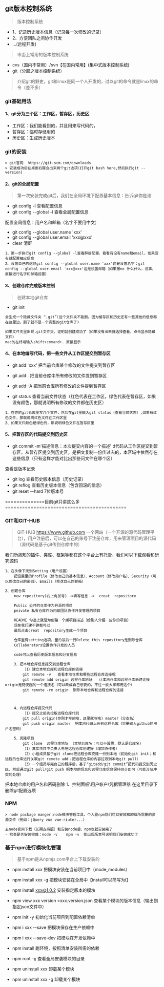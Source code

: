 ## git版本控制系统

> 版本控制系统

- 1、记录历史版本信息（记录每一次修改的记录）
- 2、方便团队之间协作开发
- ...(远程开发)
> 市面上常用的版本控制系统
- cvs（国内不常用）/svn【在国内常用】(集中式版本控制系统)
- git（分部之版本控制系统）
> 介绍git的野史，git和linux是同一个人开发的，过以git的命令就是linux的命令（差不多）

### git基础用法
#### 1、git分为三个区：工作区，暂存区，历史区
- 工作区：我们能看到的，并且用来写代码的，
- 暂存区：临时存储用的
- 历史区：生成历史版本

### git的安装
    > git官网  https://git-scm.com/downloads
    > 安装成功后在桌面右键会出来两个git选项(打开git bash here,然后执行git --version)

#### 2、git的全局配置
> 第一次安装完成git后，我们在全局环境下配置基本信息：告诉git你是谁
- git config -l  查看配置信息
- git config --global -l  查看全局配置信息

配置全局信息：用户名和邮箱（名字不要用中文）
- git config --global user.name 'xxx'
- git config --global user.email 'xxx@xxx'
- clear  清屏
 
```
1、第一步执行git config --global -l查看群居配置，看看有没有name和email，如果没有就配置相应信息
2、设置自己的信息git config --global user.name 'xxx'这是设置名字；git config --global user.email 'xxx@xxx'这是设置邮箱（如果报no 什么什么，没事，直接进行名字和邮箱设置）
```

#### 3、创建仓库完成版本控制
> 创建本地git仓库
- git init

```
会生成一个隐藏文件夹 “.git”(这个文件夹不能删，因为缓存区和历史还有一些其他的信息都在这里边，删了就不是一个完整的git仓库了)

如果文件夹里出现.git文件夹，证明就创建成功了（如果没有出来就选择查看，点击显示隐藏文件）
mac的在终端输入shift+cmmand+. 直接显示
```
#### 4、在本地编写代码，把一些文件从工作区提交到暂存区
- git add 'xxx'  把当前仓库某个修改的文件提交到暂存区
- git add .  把当前仓库中所有修改的文件提到暂存区
- git add -A  把当前仓库所有修改的文件提到暂存区

- git status  查看当前文件状态（红色代表在工作区，绿色代表在暂存区，如果没有颜色，那就说明所有修改的文件都在历史区）

```
1、在你的git仓库里写几个文件，然后在git里输入git status（查看当前状态）,如果有红色文件，那就说明红色文件在工作区里
2、如果文件颜色是绿色的，那说明绿色文件在暂存区里
```
#### 5、把暂存区的代码提交到历史区
- git commit -m'描述信息：本次提交内容的一个描述'
d代码从工作区提交到暂存区，从暂存区提交到历史区，是把文复制一份传过去的，本区域中依然存在这些信息（只有这样才能对比出那些问文件在哪个区）

查看是版本记录
- git log    查看历史版本信息（历史记录）
- git reflog 查看历史版本信息（包含回滚的信息）
- git reset --hard 7位版本号


==============目前git只讲这么多===========================================
### GIT和GIT-HUB
> GIT-HUB  https://www.github.com
一个网站（一个开源的源代码管理平台），用户注册后，可以在自己的账号下注册仓库，用来管理项目的源代码（源代码是基于git传到仓库中的）

我们所熟知的插件、类库、框架等都在这个平台上有托管，我们可以下载观看和研究源码
```
1、在头像下找到Setting（用户设置）
    把设置里的Profile（修改自己的基本信息）、Account（修改用户名）、Security（可以修改自己的密码）、Emails（修改自己的邮箱）

2、创建仓库
    new repository(右上角加号) ->填写信息 ->  creat  repository

    Public 公共的仓库作为开源的项目
    peivate 私有仓库作为内部团队协作开发管理的项目

    README 勾选上就是为创建一个嫌项目描述（给别人介绍一些你的项目）
    现在我们建不建都可以
    最后点击creat  repository生成一个项目

    仓库里有setting选项，里的最后一行Delete this repository是删除仓库
    Collaborators设置协作开发的人员

    code可以查看历史版本信息和分支信息

    3、把本地仓库信息提交到远程仓库
        （1）建立本地仓库和远程仓库的连接
        git remote -v   查看本地仓库和哪些远程仓库连接呢
        git remote add origin 远程仓库地址   让本地仓库和远程仓库新建连接 origin是随便起的一个连接名（可以改成自己想要的，不过一般大家都用这个）
        git remote -rm origin  删除本地仓库和远程仓库的连接

        

    4、向远程仓库提交代码
        （1）提交之前先拉取远程仓库代码
        git pull origin(你刚才写的啥，这里就写啥) master（分支名）
        git push origin master  把本地代码上传到远程仓库（需要输入github的用户名密码）
    
    5、克隆项目
        git clone  远程仓库地址 （本地仓库名：可以不设置，默认是仓库名）
        （1）真实项目中负责人先把远程仓库创建好（增加协作者）
        （2）小组成员基于git clone把远程仓库克隆一份到本地（初始化git init；和远程的仓库进行关联git remote add；把远程仓库的内容拉取到本地git pull）
        （3）一个组员写完自己的程序后，基于“gitadd/git commit”把代码提交到历史区，然后通过git pull/git push 把本地的信息和远程仓库信息保持同步即可（可能涉及冲突的处理）
```

把本地仓库的用户名和密码删除
    1、控制面板\用户帐户\凭据管理器    在这里目录下删除git配置选项

### NPM
    > node package manger:node模块管理工具，个人剧npm我们可以安装和卸载所需要的资源文件（例如：jQuery vue vue-riuter...）

    去node官网下载（长期支持版）和安装node后，npm也就安装完了
    - 检查是否安装完成：node -v    npm -v  能出现版本号说明我们安装成功了
### 基于npm进行模块化管理
> 基于npm是从npmjs.com平台上下载安装的
- npm install xxx 把模块安装在当前项目中（mode_modules）
- npm install xxx -g 把模块安装在全局中【install可以简写为i】
- npm install xxx@1.0.2 安装指定版本的模块
- npm view xxx version >xxx.version.json 查看某个模块的版本信息（输出到指定json文件中）

- npm init -y 初始化当前项目到配置依赖清单
- npm i xxx --save 把模块保存在生产依赖中
- npm i xxx --save-dev  把模块在开发依赖中
- npm install  跑环境，按照清单安装所需的依赖

- npm root -g  查看全局安装模块的目录
- npm uninstall xxx 卸载某个模块
- npm uninstall xxx -g  卸载某个模块


